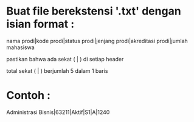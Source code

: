 # Buat file berekstensi '.txt' dengan isian format :
nama prodi|kode prodi|status prodi|jenjang prodi|akreditasi prodi|jumlah mahasiswa

pastikan bahwa ada sekat ( | ) di setiap header

total sekat ( | ) berjumlah 5 dalam 1 baris

# Contoh :
Administrasi Bisnis|63211|Aktif|S1|A|1240
